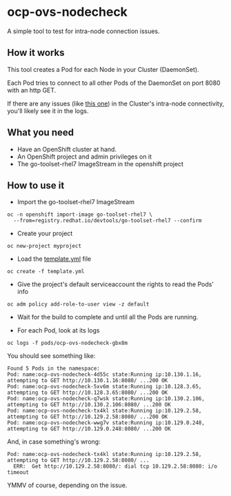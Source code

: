 
ocp-ovs-nodecheck
===

A simple tool to test for intra-node connection issues.

## How it works

This tool creates a Pod for each Node in your Cluster (DaemonSet).

Each Pod tries to connect to all other Pods of the DaemonSet on port 8080 with an http GET.

If there are any issues (like [this one](https://access.redhat.com/solutions/3083121)) in the Cluster's intra-node connectivity, you'll likely see it in the logs.


## What you need

* Have an OpenShift cluster at hand.
* An OpenShift project and admin privileges on it
* The go-toolset-rhel7 ImageStream in the openshift project

## How to use it

* Import the go-toolset-rhel7 ImageStream

```
oc -n openshift import-image go-toolset-rhel7 \
  --from=registry.redhat.io/devtools/go-toolset-rhel7 --confirm
```

* Create your project

```
oc new-project myproject
```

* Load the [template.yml](template.yml) file 

```
oc create -f template.yml
```

* Give the project's default serviceaccount the rights to read the Pods' info

```
oc adm policy add-role-to-user view -z default
```

* Wait for the build to complete and until all the Pods are running.

* For each Pod, look at its logs

```
oc logs -f pods/ocp-ovs-nodecheck-gbx8m
```

You should see something like:

```
Found 5 Pods in the namespace:
Pod: name:ocp-ovs-nodecheck-4d55c state:Running ip:10.130.1.16, attempting to GET http://10.130.1.16:8080/ ...200 OK
Pod: name:ocp-ovs-nodecheck-5xv6m state:Running ip:10.128.3.65, attempting to GET http://10.128.3.65:8080/ ...200 OK
Pod: name:ocp-ovs-nodecheck-q7wsk state:Running ip:10.130.2.106, attempting to GET http://10.130.2.106:8080/ ...200 OK
Pod: name:ocp-ovs-nodecheck-tx4kl state:Running ip:10.129.2.58, attempting to GET http://10.129.2.58:8080/ ...200 OK
Pod: name:ocp-ovs-nodecheck-wwg7v state:Running ip:10.129.0.248, attempting to GET http://10.129.0.248:8080/ ...200 OK
```

And, in case something's wrong:

```
Pod: name:ocp-ovs-nodecheck-tx4kl state:Running ip:10.129.2.58, attempting to GET http://10.129.2.58:8080/ ...
  ERR:  Get http://10.129.2.58:8080/: dial tcp 10.129.2.58:8080: i/o timeout
```

YMMV of course, depending on the issue.

